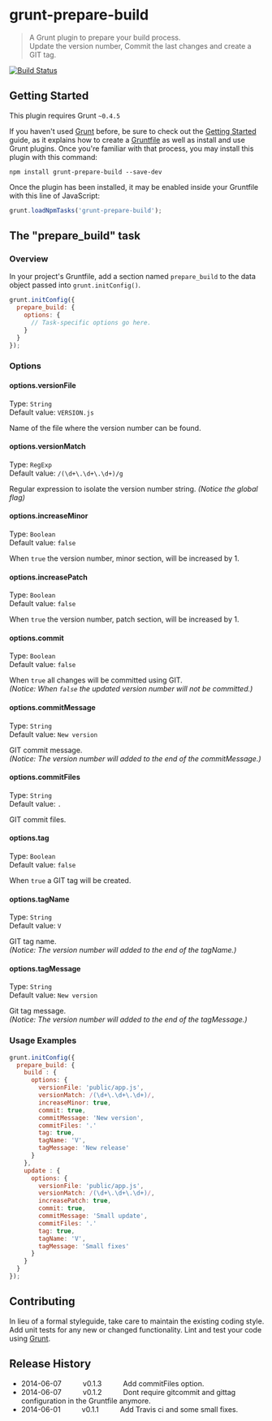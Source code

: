 # grunt-prepare-build

> A Grunt plugin to prepare your build process.  
  Update the version number, Commit the last changes and create a GIT tag.

[![Build Status](https://travis-ci.org/WitteStier/grunt-prepare-build.svg?branch=master)](https://travis-ci.org/WitteStier/grunt-prepare-build)

## Getting Started
This plugin requires Grunt `~0.4.5`

If you haven't used [Grunt](http://gruntjs.com/) before, be sure to check out the [Getting Started](http://gruntjs.com/getting-started) guide, as it explains how to create a [Gruntfile](http://gruntjs.com/sample-gruntfile) as well as install and use Grunt plugins. Once you're familiar with that process, you may install this plugin with this command:

```shell
npm install grunt-prepare-build --save-dev
```

Once the plugin has been installed, it may be enabled inside your Gruntfile with this line of JavaScript:

```js
grunt.loadNpmTasks('grunt-prepare-build');
```

## The "prepare_build" task

### Overview
In your project's Gruntfile, add a section named `prepare_build` to the data object passed into `grunt.initConfig()`.

```js
grunt.initConfig({
  prepare_build: {
    options: {
      // Task-specific options go here.
    }
  }
});
```

### Options

#### options.versionFile
Type: `String`  
Default value: `VERSION.js`

Name of the file where the version number can be found.

#### options.versionMatch
Type: `RegExp`  
Default value: `/(\d+\.\d+\.\d+)/g`

Regular expression to isolate the version number string.
_(Notice the global flag)_


#### options.increaseMinor
Type: `Boolean`  
Default value: `false`

When `true` the version number, minor section, will be increased by 1.


#### options.increasePatch
Type: `Boolean`  
Default value: `false`

When `true` the version number, patch section, will be increased by 1.


#### options.commit
Type: `Boolean`  
Default value: `false`

When `true` all changes will be committed using GIT.  
_(Notice: When `false` the updated version number will not be committed.)_


#### options.commitMessage
Type: `String`  
Default value: `New version`

GIT commit message.  
_(Notice: The version number will added to the end of the commitMessage.)_

#### options.commitFiles
Type: `String`  
Default value: `.`

GIT commit files.

#### options.tag
Type: `Boolean`  
Default value: `false`

When `true` a GIT tag will be created.

#### options.tagName
Type: `String`  
Default value: `V`

GIT tag name.  
_(Notice: The version number will added to the end of the tagName.)_

#### options.tagMessage
Type: `String`  
Default value: `New version`

Git tag message.  
_(Notice: The version number will added to the end of the tagMessage.)_

### Usage Examples

```js
grunt.initConfig({
  prepare_build: {
    build : {
      options: {
        versionFile: 'public/app.js',
        versionMatch: /(\d+\.\d+\.\d+)/,
        increaseMinor: true,
        commit: true,
        commitMessage: 'New version',
        commitFiles: '.'
        tag: true,
        tagName: 'V',
        tagMessage: 'New release'
      }
    },
    update : {
      options: {
        versionFile: 'public/app.js',
        versionMatch: /(\d+\.\d+\.\d+)/,
        increasePatch: true,
        commit: true,
        commitMessage: 'Small update',
        commitFiles: '.'
        tag: true,
        tagName: 'V',
        tagMessage: 'Small fixes'
      }
    }
  }
});
```

## Contributing
In lieu of a formal styleguide, take care to maintain the existing coding style. Add unit tests for any new or changed functionality. Lint and test your code using [Grunt](http://gruntjs.com/).

## Release History
* 2014-06-07   v0.1.3   Add commitFiles option.
* 2014-06-07   v0.1.2   Dont require gitcommit and gittag configuration in the Gruntfile anymore.
* 2014-06-01   v0.1.1   Add Travis ci and some small fixes.

